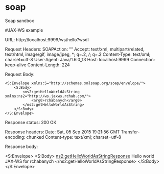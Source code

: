 # soap
Soap sandbox

#JAX-WS example


URL: http://localhost:9999/ws/hello?wsdl

Request Headers:
SOAPAction: ""
Accept: text/xml, multipart/related, text/html, image/gif, image/jpeg, *; q=.2, */*; q=.2
Content-Type: text/xml; charset=utf-8
User-Agent: Java/1.6.0_13
Host: localhost:9999
Connection: keep-alive
Content-Length: 224


Request Body:
<?xml version="1.0" ?>
	<S:Envelope xmlns:S="http://schemas.xmlsoap.org/soap/envelope/">
		<S:Body>
			<ns2:getHelloWorldAsString xmlns:ns2="http://ws.jaxws.rchab.com/">
				<arg0>rchabanych</arg0>
			</ns2:getHelloWorldAsString>
		</S:Body>
	</S:Envelope>
</xml>

Response status: 200 OK

Response headers:
Date: Sat, 05 Sep 2015 19:21:56 GMT
Transfer-encoding: chunked
Content-type: text/xml; charset=utf-8

Response body:
<?xml version='1.0' encoding='UTF-8' ?>
<S:Envelope>
    <S:Body>
        <ns2:getHelloWorldAsStringResponse>
            <return>Hello world JAX-WS for rchabanych</return>
        </ns2:getHelloWorldAsStringResponse>
    </S:Body>
</S:Envelope>
